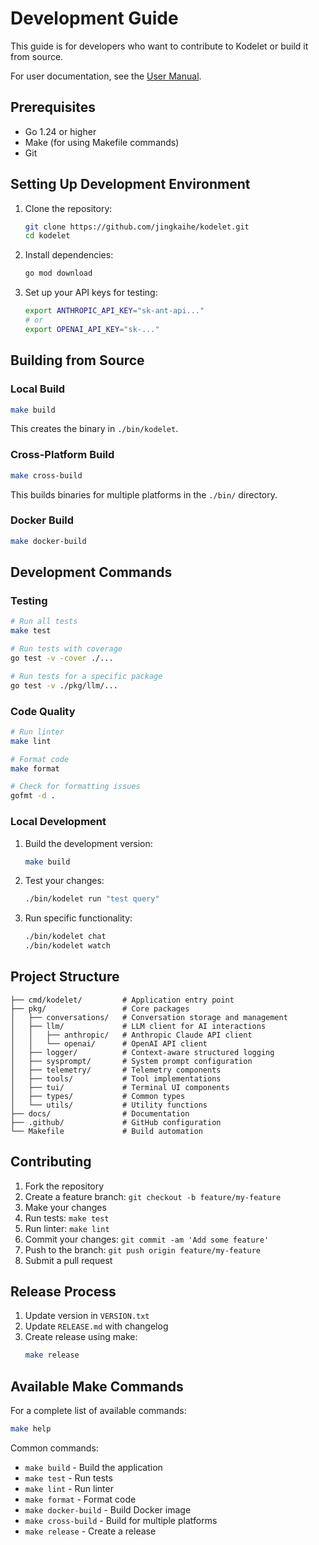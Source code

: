 # Development Guide

This guide is for developers who want to contribute to Kodelet or build it from source.

For user documentation, see the [User Manual](MANUAL.md).

## Prerequisites

- Go 1.24 or higher
- Make (for using Makefile commands)
- Git

## Setting Up Development Environment

1. Clone the repository:
   ```bash
   git clone https://github.com/jingkaihe/kodelet.git
   cd kodelet
   ```

2. Install dependencies:
   ```bash
   go mod download
   ```

3. Set up your API keys for testing:
   ```bash
   export ANTHROPIC_API_KEY="sk-ant-api..."
   # or
   export OPENAI_API_KEY="sk-..."
   ```

## Building from Source

### Local Build

```bash
make build
```

This creates the binary in `./bin/kodelet`.

### Cross-Platform Build

```bash
make cross-build
```

This builds binaries for multiple platforms in the `./bin/` directory.

### Docker Build

```bash
make docker-build
```

## Development Commands

### Testing

```bash
# Run all tests
make test

# Run tests with coverage
go test -v -cover ./...

# Run tests for a specific package
go test -v ./pkg/llm/...
```

### Code Quality

```bash
# Run linter
make lint

# Format code
make format

# Check for formatting issues
gofmt -d .
```

### Local Development

1. Build the development version:
   ```bash
   make build
   ```

2. Test your changes:
   ```bash
   ./bin/kodelet run "test query"
   ```

3. Run specific functionality:
   ```bash
   ./bin/kodelet chat
   ./bin/kodelet watch
   ```

## Project Structure

```
├── cmd/kodelet/         # Application entry point
├── pkg/                 # Core packages
│   ├── conversations/   # Conversation storage and management
│   ├── llm/             # LLM client for AI interactions
│   │   ├── anthropic/   # Anthropic Claude API client
│   │   └── openai/      # OpenAI API client
│   ├── logger/          # Context-aware structured logging
│   ├── sysprompt/       # System prompt configuration
│   ├── telemetry/       # Telemetry components
│   ├── tools/           # Tool implementations
│   ├── tui/             # Terminal UI components
│   ├── types/           # Common types
│   └── utils/           # Utility functions
├── docs/                # Documentation
├── .github/             # GitHub configuration
└── Makefile             # Build automation
```

## Contributing

1. Fork the repository
2. Create a feature branch: `git checkout -b feature/my-feature`
3. Make your changes
4. Run tests: `make test`
5. Run linter: `make lint`
6. Commit your changes: `git commit -am 'Add some feature'`
7. Push to the branch: `git push origin feature/my-feature`
8. Submit a pull request

## Release Process

1. Update version in `VERSION.txt`
2. Update `RELEASE.md` with changelog
3. Create release using make:
   ```bash
   make release
   ```

## Available Make Commands

For a complete list of available commands:

```bash
make help
```

Common commands:
- `make build` - Build the application
- `make test` - Run tests  
- `make lint` - Run linter
- `make format` - Format code
- `make docker-build` - Build Docker image
- `make cross-build` - Build for multiple platforms
- `make release` - Create a release
